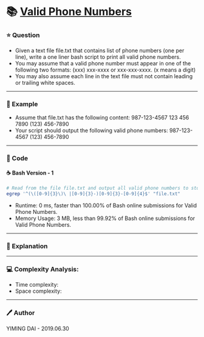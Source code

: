 # :books: [Valid Phone Numbers](https://leetcode.com/problems/valid-phone-numbers/)

### :star: Question

- Given a text file file.txt that contains list of phone numbers (one per line), write a one liner bash script to print all valid phone numbers.
- You may assume that a valid phone number must appear in one of the following two formats: (xxx) xxx-xxxx or xxx-xxx-xxxx. (x means a digit)
- You may also assume each line in the text file must not contain leading or trailing white spaces.

--- 

### :car: Example

- Assume that file.txt has the following content:
987-123-4567
123 456 7890
(123) 456-7890
- Your script should output the following valid phone numbers:
987-123-4567
(123) 456-7890

---

### :hammer: Code

#### :coffee: Bash Version - 1

```bash
# Read from the file file.txt and output all valid phone numbers to stdout.
egrep '^(\([0-9]{3}\)\ |[0-9]{3}-)[0-9]{3}-[0-9]{4}$' "file.txt"
```

- Runtime: 0 ms, faster than 100.00% of Bash online submissions for Valid Phone Numbers.
- Memory Usage: 3 MB, less than 99.92% of Bash online submissions for Valid Phone Numbers.

---

### :pencil: Explanation



---

### :computer: Complexity Analysis:

- Time complexity: 
- Space complexity: 

---

### :pen: Author

YIMING DAI - 2019.06.30
